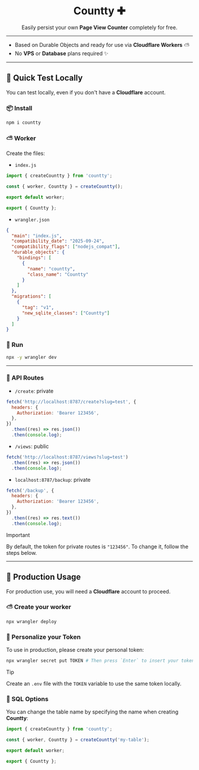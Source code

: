 <div align="center">
  <h1>Countty ✚</h1>
  <p>Easily persist your own <b>Page View Counter</b> completely for free.</p>
</div>

---

- Based on Durable Objects and ready for use via **Cloudflare Workers** ⛅️
- No **VPS** or **Database** plans required ✨

---

## 🧪 Quick Test Locally

You can test locally, even if you don't have a **Cloudflare** account.

### 📦 Install

```sh
npm i countty
```

### ⛅️ Worker

Create the files:

- `index.js`

```js
import { createCountty } from 'countty';

const { worker, Countty } = createCountty();

export default worker;

export { Countty };
```

- `wrangler.json`

```json
{
  "main": "index.js",
  "compatibility_date": "2025-09-24",
  "compatibility_flags": ["nodejs_compat"],
  "durable_objects": {
    "bindings": [
      {
        "name": "countty",
        "class_name": "Countty"
      }
    ]
  },
  "migrations": [
    {
      "tag": "v1",
      "new_sqlite_classes": ["Countty"]
    }
  ]
}
```

### 🏁 Run

```sh
npx -y wrangler dev
```

---

### 🔗 API Routes

- `/create`: private

>

```js
fetch('http://localhost:8787/create?slug=test', {
  headers: {
    Authorization: 'Bearer 123456',
  },
})
  .then((res) => res.json())
  .then(console.log);
```

- `/views`: public

```js
fetch('http://localhost:8787/views?slug=test')
  .then((res) => res.json())
  .then(console.log);
```

- `localhost:8787/backup`: private

```js
fetch('/backup', {
  headers: {
    Authorization: 'Bearer 123456',
  },
})
  .then((res) => res.text())
  .then(console.log);
```

> [!IMPORTANT]
>
> By default, the token for private routes is `"123456"`. To change it, follow the steps below.

---

## 🔐 Production Usage

For production use, you will need a **Cloudflare** account to proceed.

### ⛅️ Create your worker

```sh
npx wrangler deploy
```

### 🔑 Personalize your Token

To use in production, please create your personal token:

```sh
npx wrangler secret put TOKEN # Then press `Enter` to insert your token
```

> [!TIP]
>
> Create an `.env` file with the `TOKEN` variable to use the same token locally.

### 🐬 SQL Options

You can change the table name by specifying the name when creating **Countty**:

```js
import { createCountty } from 'countty';

const { worker, Countty } = createCountty('my-table');

export default worker;

export { Countty };
```
